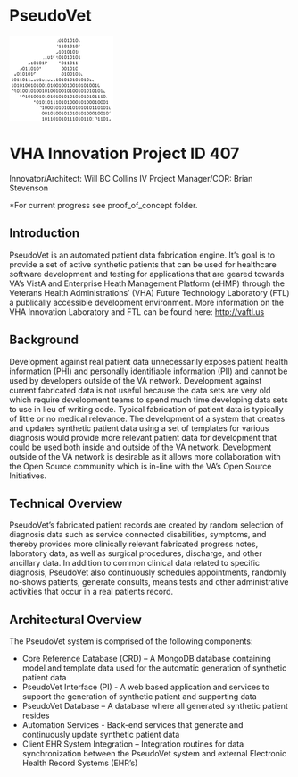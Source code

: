 # PseudoVet
![PseudoVet Logo](https://github.com/VHAINNOVATIONS/PseudoVet/blob/master/branding/PseudoVet.png)
# VHA Innovation Project ID 407
Innovator/Architect: Will BC Collins IV
Project Manager/COR: Brian Stevenson

*For current progress see proof_of_concept folder.

## Introduction
PseudoVet is an automated patient data fabrication engine.  It’s goal is to provide a set of active synthetic patients that can be used for healthcare software development and testing for applications that are geared towards VA’s VistA and Enterprise Heath Management Platform (eHMP) through the Veterans Health Administrations’ (VHA) Future Technology Laboratory (FTL) a publically accessible development environment.  More information on the VHA Innovation Laboratory and FTL can be found here: http://vaftl.us

## Background
Development against real patient data unnecessarily exposes patient health information (PHI) and personally identifiable information (PII) and cannot be used by developers outside of the VA network.  Development against current fabricated data is not useful because the data sets are very old which require development teams to spend much time developing data sets to use in lieu of writing code.  Typical fabrication of patient data is typically of little or no medical relevance.  The development of a system that creates and updates synthetic patient data using a set of templates for various diagnosis would provide more relevant patient data for development that could be used both inside and outside of the VA network.  Development outside of the VA network is desirable as it allows more  collaboration with the Open Source community which is in-line with the VA’s Open Source Initiatives.

## Technical Overview
PseudoVet’s fabricated patient records are created by random selection of diagnosis data such as service connected disabilities, symptoms, and thereby provides more clinically relevant fabricated progress notes, laboratory data, as well as surgical procedures, discharge, and other ancillary data.  In addition to common clinical data related to specific diagnosis, PseudoVet also continuously schedules appointments, randomly no-shows patients, generate consults, means tests and other administrative activities that occur in a real patients record.

## Architectural Overview
The PseudoVet system is comprised of the following components:
- Core Reference Database (CRD) – A MongoDB database containing model and template data used for the automatic generation of synthetic patient data
- PseudoVet Interface (PI) - A web based application and services to support the generation of synthetic patient and supporting data
- PseudoVet Database – A database where all generated synthetic patient resides
- Automation Services - Back-end services that generate and continuously update synthetic patient data
- Client EHR System Integration – Integration routines for data synchronization between the PseudoVet system and external Electronic Health Record Systems (EHR’s)


